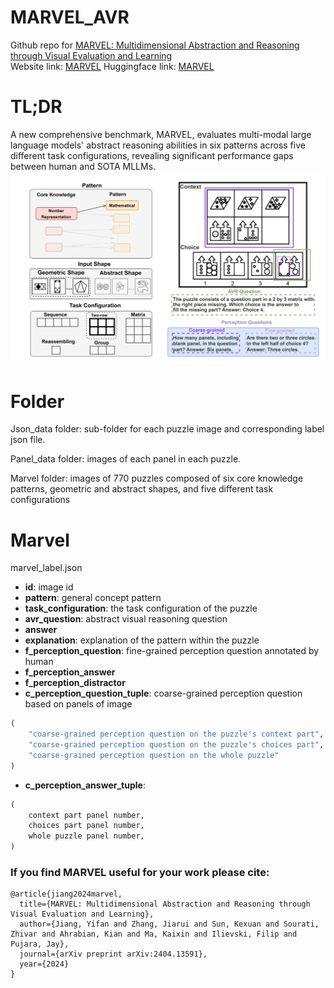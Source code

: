 # MARVEL_AVR
Github repo for [MARVEL: Multidimensional Abstraction and Reasoning through Visual Evaluation and Learning](https://arxiv.org/abs/2404.13591) <br> 
Website link: [MARVEL](https://marvel770.github.io/)
Huggingface link: [MARVEL](https://huggingface.co/datasets/kianasun/MARVEL)

# TL;DR
A new comprehensive benchmark, MARVEL, evaluates multi-modal large language models' abstract reasoning abilities in six patterns across five different task configurations, revealing significant performance gaps between human and SOTA MLLMs.
![image](https://github.com/1171-jpg/MARVEL_AVR/blob/main/image/demo.drawio.png)

# Folder
Json_data folder: sub-folder for each puzzle image and corresponding label json file.

Panel_data folder: images of each panel in each puzzle.

Marvel folder: images of 770 puzzles composed of six core knowledge patterns, geometric and abstract shapes, and five different task configurations


# Marvel
marvel_label.json
- **id**: image id
- **pattern**: general concept pattern
- **task_configuration**: the task configuration of the puzzle
- **avr_question**: abstract visual reasoning question
- **answer**
- **explanation**: explanation of the pattern within the puzzle
- **f_perception_question**: fine-grained perception question annotated by human
- **f_perception_answer**
- **f_perception_distractor**
- **c_perception_question_tuple**: coarse-grained perception question based on panels of image
```python
(
    "coarse-grained perception question on the puzzle's context part",
    "coarse-grained perception question on the puzzle's choices part",
    "coarse-grained perception question on the whole puzzle"
)
```
- **c_perception_answer_tuple**:
```python
(
    context part panel number,
    choices part panel number,
    whole puzzle panel number,
)
```


### If you find MARVEL useful for your work please cite:
```
@article{jiang2024marvel,
  title={MARVEL: Multidimensional Abstraction and Reasoning through Visual Evaluation and Learning},
  author={Jiang, Yifan and Zhang, Jiarui and Sun, Kexuan and Sourati, Zhivar and Ahrabian, Kian and Ma, Kaixin and Ilievski, Filip and Pujara, Jay},
  journal={arXiv preprint arXiv:2404.13591},
  year={2024}
}
```

